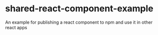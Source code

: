 # shared-react-component-example
An example for publishing a react component to npm and use it in other react apps
